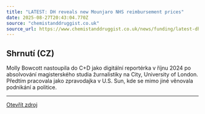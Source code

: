 ```yaml
---
title: "LATEST: DH reveals new Mounjaro NHS reimbursement prices"
date: 2025-08-27T20:43:04.770Z
source: "chemistanddruggist.co.uk"
source_url: https://www.chemistanddruggist.co.uk/news/funding/latest-dh-reveals-new-mounjaro-nhs-reimbursement-prices-F5RGTAUMHNAN5IQVPNPE2SW75Q/
---
```


## Shrnutí (CZ)
Molly Bowcott nastoupila do C+D jako digitální reportérka v říjnu 2024 po absolvování magisterského studia žurnalistiky na City, University of London. Předtím pracovala jako zpravodajka v U.S. Sun, kde se mimo jiné věnovala podnikání a politice.

---

[Otevřít zdroj](https://www.chemistanddruggist.co.uk/news/funding/latest-dh-reveals-new-mounjaro-nhs-reimbursement-prices-F5RGTAUMHNAN5IQVPNPE2SW75Q/)
